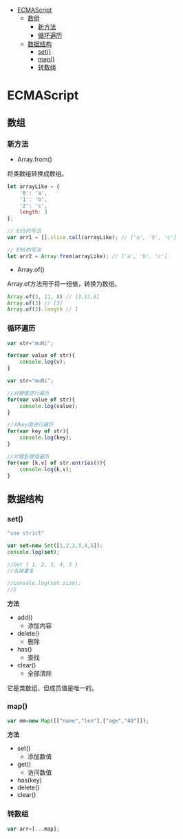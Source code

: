 <!-- toc orderedList:0 -->

- [ECMAScript](#ecmascript)
	- [数组](#数组)
		- [新方法](#新方法)
		- [循环遍历](#循环遍历)
	- [数据结构](#数据结构)
		- [set()](#set)
		- [map()](#map)
		- [转数组](#转数组)

<!-- tocstop -->

# ECMAScript

## 数组

### 新方法

 - Array.from()

将类数组转换成数组。

```js
let arrayLike = {
    '0': 'a',
    '1': 'b',
    '2': 'c',
    length: 3
};

// ES5的写法
var arr1 = [].slice.call(arrayLike); // ['a', 'b', 'c']

// ES6的写法
let arr2 = Array.from(arrayLike); // ['a', 'b', 'c']
```

 - Array.of()

Array.of方法用于将一组值，转换为数组。

```js
Array.of(3, 11, 8) // [3,11,8]
Array.of(3) // [3]
Array.of(3).length // 1
```

### 循环遍历

```js
var str="muNi";

for(var value of str){
    console.log(v);
}

var str="muNi";

//对键值进行遍历
for(var value of str){
    console.log(value);
}

//对key值进行遍历
for(var key of str){
    console.log(key);
}

//对键名键值遍历
for(var [k,v] of str.entries()){
    console.log(k,v);
}
```


## 数据结构

### set()

```js
"use strict"

var set=new Set([1,2,2,3,4,5]);
console.log(set);

//Set { 1, 2, 3, 4, 5 }
//去掉重复

//console.log(set.size);
//5
```

**方法**

 - add()
     - 添加内容
 - delete()
     - 删除
 - has()
     - 查找
 - clear()
     - 全部清除


它是类数组，但成员值是唯一的。

### map()

```js
var mm=new Map([["name","leo"],["age","40"]]);
```

**方法**

 - set()
     - 添加数值
 - get()
     - 访问数值
 - has(key)
 - delete()
 - clear()

### 转数组

```js
var arr=[...map];
```
